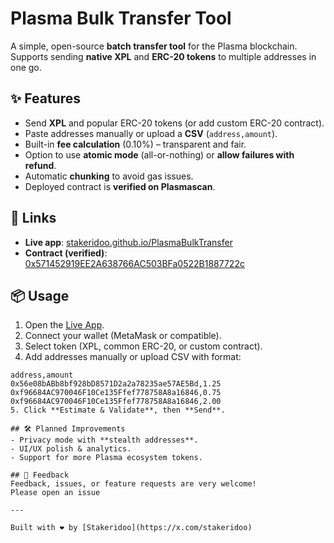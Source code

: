 # Plasma Bulk Transfer Tool

A simple, open-source **batch transfer tool** for the Plasma blockchain.  
Supports sending **native XPL** and **ERC-20 tokens** to multiple addresses in one go.  

## ✨ Features
- Send **XPL** and popular ERC-20 tokens (or add custom ERC-20 contract).
- Paste addresses manually or upload a **CSV** (`address,amount`).
- Built-in **fee calculation** (0.10%) – transparent and fair.
- Option to use **atomic mode** (all-or-nothing) or **allow failures with refund**.
- Automatic **chunking** to avoid gas issues.
- Deployed contract is **verified on Plasmascan**.

## 🔗 Links
- **Live app**: [stakeridoo.github.io/PlasmaBulkTransfer](https://stakeridoo.github.io/PlasmaBulkTransfer/)  
- **Contract (verified)**: [0x571452919EE2A638766AC503BFa0522B1887722c](https://plasmascan.to/address/0x571452919EE2A638766AC503BFa0522B1887722c)  

## 📦 Usage
1. Open the [Live App](https://stakeridoo.github.io/PlasmaBulkTransfer/).
2. Connect your wallet (MetaMask or compatible).
3. Select token (XPL, common ERC-20, or custom contract).
4. Add addresses manually or upload CSV with format:  
```csv
address,amount
0x56e08bABb8bf928bD8571D2a2a78235ae57AE5Bd,1.25
0xf96684AC970046F10Ce135Ffef778758A8a16846,0.75
0xf96684AC970046F10Ce135Ffef778758A8a16846,2.00
5. Click **Estimate & Validate**, then **Send**.

## 🛠 Planned Improvements
- Privacy mode with **stealth addresses**.
- UI/UX polish & analytics.
- Support for more Plasma ecosystem tokens.

## 🤝 Feedback
Feedback, issues, or feature requests are very welcome!  
Please open an issue

---

Built with ❤️ by [Stakeridoo](https://x.com/stakeridoo)
